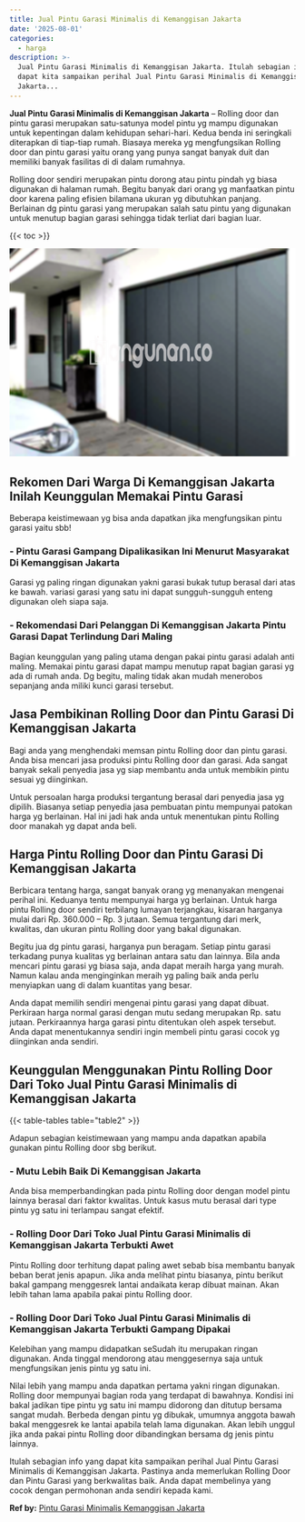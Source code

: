 ```yaml
---
title: Jual Pintu Garasi Minimalis di Kemanggisan Jakarta
date: '2025-08-01'
categories:
  - harga
description: >-
  Jual Pintu Garasi Minimalis di Kemanggisan Jakarta. Itulah sebagian info yang
  dapat kita sampaikan perihal Jual Pintu Garasi Minimalis di Kemanggisan
  Jakarta...
---
```


**Jual Pintu Garasi Minimalis di Kemanggisan Jakarta** – Rolling door dan pintu garasi merupakan satu-satunya model pintu yg mampu digunakan untuk kepentingan dalam kehidupan sehari-hari. Kedua benda ini seringkali diterapkan di tiap-tiap rumah. Biasaya mereka yg mengfungsikan Rolling door dan pintu garasi yaitu orang yang punya sangat banyak duit dan memiliki banyak fasilitas di di dalam rumahnya.

Rolling door sendiri merupakan pintu dorong atau pintu pindah yg biasa digunakan di halaman rumah. Begitu banyak dari orang yg manfaatkan pintu door karena paling efisien bilamana ukuran yg dibutuhkan panjang. Berlainan dg pintu garasi yang merupakan salah satu pintu yang digunakan untuk menutup bagian garasi sehingga tidak terliat dari bagian luar.

{{< toc >}}

![Jual Pintu Garasi Minimalis di Kemanggisan Jakarta](/images/pintu-garasi-57.png)

## Rekomen Dari Warga Di Kemanggisan Jakarta Inilah Keunggulan Memakai Pintu Garasi

Beberapa keistimewaan yg bisa anda dapatkan jika mengfungsikan pintu garasi yaitu sbb!

### \- Pintu Garasi Gampang Dipalikasikan Ini Menurut Masyarakat Di Kemanggisan Jakarta

Garasi yg paling ringan digunakan yakni garasi bukak tutup berasal dari atas ke bawah. variasi garasi yang satu ini dapat sungguh-sungguh enteng digunakan oleh siapa saja.

### \- Rekomendasi Dari Pelanggan Di Kemanggisan Jakarta Pintu Garasi Dapat Terlindung Dari Maling

Bagian keunggulan yang paling utama dengan pakai pintu garasi adalah anti maling. Memakai pintu garasi dapat mampu menutup rapat bagian garasi yg ada di rumah anda. Dg begitu, maling tidak akan mudah menerobos sepanjang anda miliki kunci garasi tersebut.

## Jasa Pembikinan Rolling Door dan Pintu Garasi Di Kemanggisan Jakarta

Bagi anda yang menghendaki memsan pintu Rolling door dan pintu garasi. Anda bisa mencari jasa produksi pintu Rolling door dan garasi. Ada sangat banyak sekali penyedia jasa yg siap membantu anda untuk membikin pintu sesuai yg diinginkan.

Untuk persoalan harga produksi tergantung berasal dari penyedia jasa yg dipilih. Biasanya setiap penyedia jasa pembuatan pintu mempunyai patokan harga yg berlainan. Hal ini jadi hak anda untuk menentukan pintu Rolling door manakah yg dapat anda beli.

## Harga Pintu Rolling Door dan Pintu Garasi Di Kemanggisan Jakarta

Berbicara tentang harga, sangat banyak orang yg menanyakan mengenai perihal ini. Keduanya tentu mempunyai harga yg berlainan. Untuk harga pintu Rolling door sendiri terbilang lumayan terjangkau, kisaran harganya mulai dari Rp. 360.000 – Rp. 3 jutaan. Semua tergantung dari merk, kwalitas, dan ukuran pintu Rolling door yang bakal digunakan.

Begitu jua dg pintu garasi, harganya pun beragam. Setiap pintu garasi terkadang punya kualitas yg berlainan antara satu dan lainnya. Bila anda mencari pintu garasi yg biasa saja, anda dapat meraih harga yang murah. Namun kalau anda menginginkan meraih yg paling baik anda perlu menyiapkan uang di dalam kuantitas yang besar.

Anda dapat memilih sendiri mengenai pintu garasi yang dapat dibuat. Perkiraan harga normal garasi dengan mutu sedang merupakan Rp. satu jutaan. Perkiraannya harga garasi pintu ditentukan oleh aspek tersebut. Anda dapat menentukannya sendiri ingin membeli pintu garasi cocok yg diinginkan anda sendiri.

## Keunggulan Menggunakan Pintu Rolling Door Dari Toko Jual Pintu Garasi Minimalis di Kemanggisan Jakarta

{{< table-tables table="table2" >}}

Adapun sebagian keistimewaan yang mampu anda dapatkan apabila gunakan pintu Rolling door sbg berikut.

### \- Mutu Lebih Baik Di Kemanggisan Jakarta

Anda bisa memperbandingkan pada pintu Rolling door dengan model pintu lainnya berasal dari faktor kwalitas. Untuk kasus mutu berasal dari type pintu yg satu ini terlampau sangat efektif.

### \- Rolling Door Dari Toko Jual Pintu Garasi Minimalis di Kemanggisan Jakarta Terbukti Awet

Pintu Rolling door terhitung dapat paling awet sebab bisa membantu banyak beban berat jenis apapun. Jika anda melihat pintu biasanya, pintu berikut bakal gampang menggesrek lantai andaikata kerap dibuat mainan. Akan lebih tahan lama apabila pakai pintu Rolling door.

### \- Rolling Door Dari Toko Jual Pintu Garasi Minimalis di Kemanggisan Jakarta Terbukti Gampang Dipakai

Kelebihan yang mampu didapatkan seSudah itu merupakan ringan digunakan. Anda tinggal mendorong atau menggesernya saja untuk mengfungsikan jenis pintu yg satu ini.

Nilai lebih yang mampu anda dapatkan pertama yakni ringan digunakan. Rolling door mempunyai bagian roda yang terdapat di bawahnya. Kondisi ini bakal jadikan tipe pintu yg satu ini mampu didorong dan ditutup bersama sangat mudah. Berbeda dengan pintu yg dibukak, umumnya anggota bawah bakal menggesrek ke lantai apabila telah lama digunakan. Akan lebih unggul jika anda pakai pintu Rolling door dibandingkan bersama dg jenis pintu lainnya.

Itulah sebagian info yang dapat kita sampaikan perihal Jual Pintu Garasi Minimalis di Kemanggisan Jakarta. Pastinya anda memerlukan Rolling Door dan Pintu Garasi yang berkwalitas baik. Anda dapat membelinya yang cocok dengan permohonan anda sendiri kepada kami.

**Ref by:** [Pintu Garasi Minimalis Kemanggisan Jakarta](https://id.wikipedia.org/wiki/Pintu)
